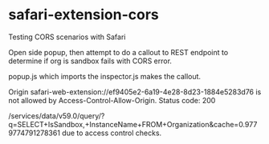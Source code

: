 # safari-extension-cors
Testing CORS scenarios with Safari

Open side popup, then attempt to do a callout to REST endpoint to determine if org is sandbox fails with CORS error.

popup.js which imports the inspector.js makes the callout.

Origin safari-web-extension://ef9405e2-6a19-4e28-8d23-1884e5283d76 is not allowed by Access-Control-Allow-Origin. Status code: 200

/services/data/v59.0/query/?q=SELECT+IsSandbox,+InstanceName+FROM+Organization&cache=0.9779774791278361 due to access control checks.
